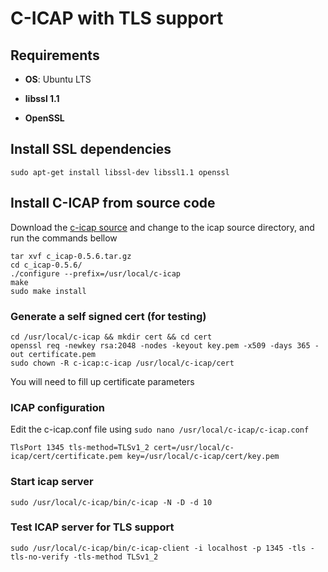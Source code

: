 # C-ICAP with TLS support

## Requirements

- **OS**: Ubuntu LTS

- **libssl 1.1**

- **OpenSSL**

## Install SSL dependencies

```
sudo apt-get install libssl-dev libssl1.1 openssl
```

## Install C-ICAP from source code

Download the [c-icap source](https://sourceforge.net/projects/c-icap/files/latest/download) and change to the icap source directory, and run the commands bellow

```
tar xvf c_icap-0.5.6.tar.gz
cd c_icap-0.5.6/
./configure --prefix=/usr/local/c-icap
make
sudo make install
```

### Generate a self signed cert (for testing)

```
cd /usr/local/c-icap && mkdir cert && cd cert
openssl req -newkey rsa:2048 -nodes -keyout key.pem -x509 -days 365 -out certificate.pem
sudo chown -R c-icap:c-icap /usr/local/c-icap/cert
```

You will need to fill up certificate parameters

### ICAP configuration

Edit the c-icap.conf file using `sudo nano /usr/local/c-icap/c-icap.conf` 

```
TlsPort 1345 tls-method=TLSv1_2 cert=/usr/local/c-icap/cert/certificate.pem key=/usr/local/c-icap/cert/key.pem
```

### Start icap server

```
sudo /usr/local/c-icap/bin/c-icap -N -D -d 10
```

### Test ICAP server for TLS support

```
sudo /usr/local/c-icap/bin/c-icap-client -i localhost -p 1345 -tls -tls-no-verify -tls-method TLSv1_2
```
